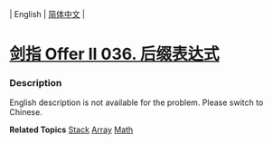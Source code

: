 | English | [简体中文](README.md) |

# [剑指 Offer II 036. 后缀表达式](https://leetcode.cn/problems/8Zf90G)
 ### Description
<p>English description is not available for the problem. Please switch to Chinese.</p>

**Related Topics**  [Stack](https://leetcode.cn/tag/stack) [Array](https://leetcode.cn/tag/array) [Math](https://leetcode.cn/tag/math) 